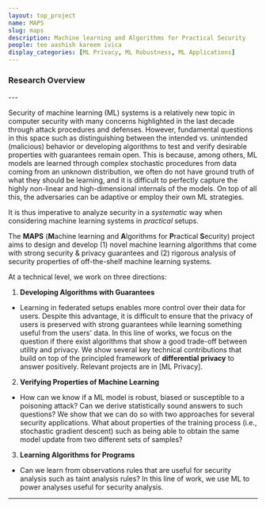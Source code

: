 ```yaml
---
layout: top_project
name: MAPS
slug: maps
description: Machine learning and Algorithms for Practical Security
people: teo aashish kareem ivica
display_categories: [ML Privacy, ML Robustness, ML Applications]
---
```


<h3>Research Overview</h3>
---

Security of machine learning (ML) systems is a relatively new topic in computer security with many concerns highlighted in the last decade through attack procedures and defenses.
However, fundamental questions in this space such as distinguishing between the intended vs. unintended (malicious) behavior or developing algorithms to test and verify desirable properties with guarantees remain open.
This is because, among others, ML models are learned through complex stochastic procedures from data coming from an unknown distribution, we often do not have ground truth of what they should be learning, and it is difficult to perfectly capture the highly non-linear and high-dimensional internals of the models.
On top of all this, the adversaries can be adaptive or employ their own ML strategies.

It is thus imperative to analyze security in a *systematic* way when considering machine learning systems in *practical* setups.

The **MAPS** (**M**achine learning and **A**lgorithms for **P**ractical **S**ecurity) project aims to design and develop (1) novel machine learning algorithms that come with strong security & privacy guarantees and (2) rigorous analysis of security properties of off-the-shelf machine learning systems.

At a technical level, we work on three directions:
1. **Developing Algorithms with Guarantees**
  - Learning in federated setups enables more control over their data for users. Despite this advantage, it is difficult to ensure that the privacy of users is preserved with strong guarantees while learning something useful from the users' data. In this line of works, we focus on the question if there exist algorithms that show a good trade-off between utility and privacy. We show several key technical contributions that build on top of the principled framework of **differential privacy** to answer positively. Relevant projects are in [ML Privacy].

2. **Verifying Properties of Machine Learning**
- How can we know if a ML model is robust, biased or susceptible to a poisoning attack? Can we derive statistically sound answers to such questions? We show that we can do so with two approaches for several security applications. What about properties of the training process (i.e., stochastic gradient descent) such as being able to obtain the same model update from two different sets of samples?  
3. **Learning Algorithms for Programs**
- Can we learn from observations rules that are useful for security analysis such as taint analysis rules? In this line of work, we use ML to power analyses useful for security analysis.

---